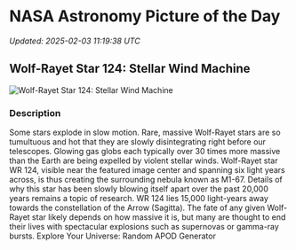 # NASA Astronomy Picture of the Day

_Updated: 2025-02-03 11:19:38 UTC_

## Wolf-Rayet Star 124: Stellar Wind Machine

![Wolf-Rayet Star 124: Stellar Wind Machine](https://apod.nasa.gov/apod/image/2502/wr124_hubbleschmidt_960.jpg)

### Description

Some stars explode in slow motion.  Rare, massive Wolf-Rayet stars are so tumultuous and hot that they are slowly disintegrating right before our telescopes.  Glowing gas globs each typically over 30 times more massive than the Earth are being expelled by violent stellar winds.  Wolf-Rayet star WR 124, visible near the featured image center and spanning six light years across, is thus creating the surrounding nebula known as M1-67.  Details of why this star has been slowly blowing itself apart over the past 20,000 years remains a topic of research.  WR 124 lies 15,000 light-years away towards the constellation of the Arrow (Sagitta).  The fate of any given Wolf-Rayet star likely depends on how massive it is, but many are thought to end their lives with spectacular explosions such as supernovas or gamma-ray bursts.   Explore Your Universe: Random APOD Generator

